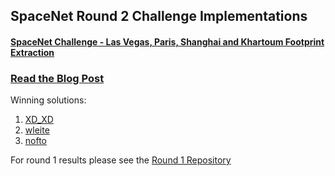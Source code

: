 ## SpaceNet Round 2 Challenge Implementations

#### [SpaceNet Challenge - Las Vegas, Paris, Shanghai and Khartoum Footprint Extraction](http://crowdsourcing.topcoder.com/spacenet)
### [Read the Blog Post](https://medium.com/the-downlinq/2nd-spacenet-competition-winners-code-release-c7473eea7c11)
Winning solutions:

1. [XD_XD](https://github.com/SpaceNetChallenge/BuildingDetectors_Round2/tree/master/1-XD_XD)
2. [wleite](https://github.com/SpaceNetChallenge/BuildingDetectors_Round2/tree/master/2-wleite)
3. [nofto](https://github.com/SpaceNetChallenge/BuildingDetectors_Round2/tree/master/3-nofto)


For round 1 results please see the [Round 1 Repository](https://github.com/SpaceNetChallenge/BuildingDetectors)

